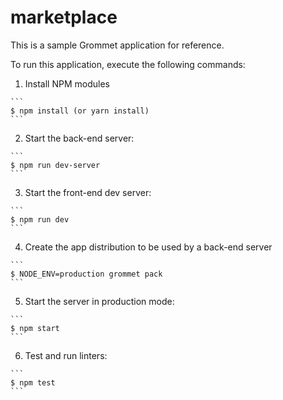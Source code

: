 # marketplace

This is a sample Grommet application for reference.

To run this application, execute the following commands:

  1. Install NPM modules

    ```
    $ npm install (or yarn install)
    ```

  2. Start the back-end server:

    ```
    $ npm run dev-server
    ```

  3. Start the front-end dev server:

    ```
    $ npm run dev
    ```

  4. Create the app distribution to be used by a back-end server

    ```
    $ NODE_ENV=production grommet pack
    ```

  5. Start the server in production mode:

    ```
    $ npm start
    ```

  6. Test and run linters:

    ```
    $ npm test
    ```
